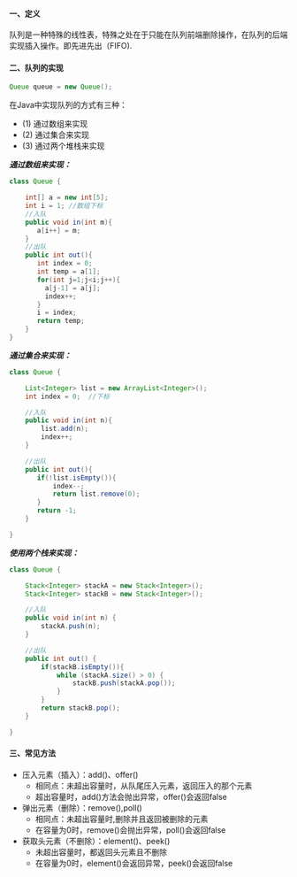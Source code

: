 #### 一、定义
队列是一种特殊的线性表，特殊之处在于只能在队列前端删除操作，在队列的后端实现插入操作。即先进先出（FIFO).
#### 二、队列的实现
```java
Queue queue = new Queue();
```
在Java中实现队列的方式有三种：
* (1)  通过数组来实现
* (2)  通过集合来实现
* (3)  通过两个堆栈来实现  
  
***通过数组来实现：***
```java
class Queue {  

    int[] a = new int[5];  
    int i = 1; //数组下标
    //入队
    public void in(int m){  
       a[i++] = m;
    } 
    //出队
    public int out(){  
       int index = 0;  
       int temp = a[1];  
       for(int j=1;j<i;j++){  
         a[j-1] = a[j];  
         index++;  
       }  
       i = index;  
       return temp;  
    }  
} 
```
***通过集合来实现：***
```java
class Queue {  

    List<Integer> list = new ArrayList<Integer>();  
    int index = 0;  //下标

    //入队
    public void in(int n){  
        list.add(n);  
        index++;  
    } 

    //出队
    public int out(){  
       if(!list.isEmpty()){  
           index--;  
           return list.remove(0);  
       }  
       return -1;  
    }  

}  
```
***使用两个栈来实现：***
```java
class Queue {

    Stack<Integer> stackA = new Stack<Integer>();
    Stack<Integer> stackB = new Stack<Integer>();

    //入队
    public void in(int n) {
        stackA.push(n);
    }

    //出队
    public int out() {
        if(stackB.isEmpty()){
            while (stackA.size() > 0) {
                stackB.push(stackA.pop());
            }
        }
        return stackB.pop();
    }

}
```
#### 三、常见方法
* 压入元素（插入）：add()、offer()
  * 相同点：未超出容量时，从队尾压入元素，返回压入的那个元素
  * 超出容量时，add()方法会抛出异常，offer()会返回false
* 弹出元素（删除）：remove(),poll()
  *  相同点：未超出容量时,删除并且返回被删除的元素
  *  在容量为0时，remove()会抛出异常，poll()会返回false
* 获取头元素（不删除）：element()、peek()
  *   未超出容量时，都返回头元素且不删除
  *   在容量为0时，element()会返回异常，peek()会返回false